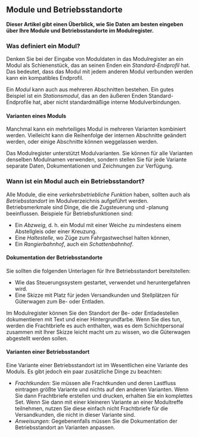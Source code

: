 ﻿## Module und Betriebsstandorte
**Dieser Artikel gibt einen Überblick, wie Sie Daten am besten eingeben
über Ihre Module und Betriebsstandorte im Modulregister.**

### Was definiert ein Modul?
Denken Sie bei der Eingabe von Moduldaten in das Modulregister an ein Modul
als Schienenstück, das an seinen Enden ein *Standard-Endprofil* hat.
Das bedeutet, dass das Modul mit jedem anderen Modul verbunden werden kann
ein kompatibles Endprofil.

 
Ein *Modul* kann auch aus mehreren Abschnitten bestehen.
Ein gutes Beispiel ist ein *Stationsmodul*, das an den äußeren Enden Standard-Endprofile hat,
aber nicht standardmäßige interne Modulverbindungen.

#### Varianten eines Moduls
Manchmal kann ein mehrteiliges Modul in mehreren Varianten kombiniert werden.
Vielleicht kann die Reihenfolge der internen Abschnitte geändert werden, oder einige Abschnitte können weggelassen werden.

Das Modulregister unterstützt Modulvarianten. Sie können für alle Varianten denselben Modulnamen verwenden,
sondern stellen Sie für jede Variante separate Daten, Dokumentationen und Zeichnungen zur Verfügung.

### Wann ist ein Modul auch ein Betriebsstandort?
Alle Module, die eine *verkehrsbetriebliche Funktion* haben, sollten auch als *Betriebsstandort* im Modulverzeichnis aufgeführt werden.
Betriebsmerkmale sind Dinge, die die Zugsteuerung und -planung beeinflussen.
Beispiele für Betriebsfunktionen sind:
- Ein *Abzweig*, d. h. ein Modul mit einer Weiche zu mindestens einem Abstellgleis oder einer Kreuzung.
- Eine *Haltestelle*, wo Züge zum Fahrgastwechsel halten können,
- Ein *Rangierbahnhof*, auch ein *Schattenbahnhof*.

#### Dokumentation der Betriebsstandorte
Sie sollten die folgenden Unterlagen für Ihre Betriebsstandort bereitstellen:
- Wie das Steuerungssystem gestartet, verwendet und heruntergefahren wird.
- Eine Skizze mit Platz für jeden Versandkunden und Stellplätzen für Güterwagen zum Be- oder Entladen.

Im Modulregister können Sie den Standort der Be- oder Entladestellen dokumentieren
mit Text und einer Hintergrundfarbe.
Wenn Sie dies tun, werden die Frachtbriefe es auch enthalten,
was es dem Schichtpersonal zusammen mit Ihrer Skizze leicht macht
um zu wissen, wo die Güterwagen abgestellt werden sollen.


#### Varianten einer Betriebsstandort
Eine Variante einer Betriebsstandort ist im Wesentlichen eine Variante des Moduls.
Es gibt jedoch ein paar zusätzliche Dinge zu beachten:
- *Frachtkunden*: Sie müssen alle Frachtkunden und deren Lastfluss eintragen
größte Variante und nichts auf den anderen Varianten.
Wenn Sie dann Frachtbriefe erstellen und drucken, erhalten Sie ein komplettes Set.
Wenn Sie dann mit einer kleineren Variante an einer Modultreffe teilnehmen, nutzen Sie diese einfach nicht
Frachtbriefe für die Versandkunden, die nicht in dieser Variante sind.
- *Anweisungen*: Gegebenenfalls müssen Sie die Dokumentation der Betriebsstandort an Varianten anpassen.

